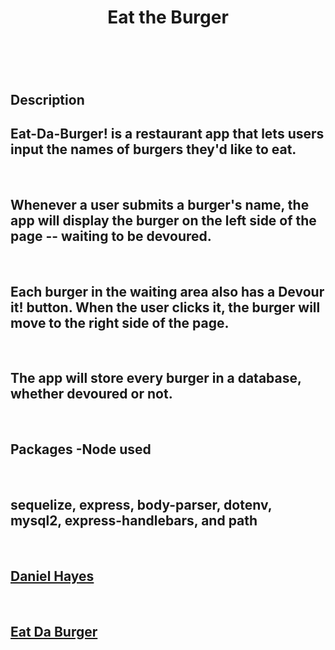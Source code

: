 <!DOCTYPE html>
<html lang="en">

<head>
    <meta charset="utf-8">
</head>

<body>

</body>
<header>
    <h1>Eat the Burger</h1>
</header>
<section>
    <br>
    <h1>Description</h1>
    <h2>Eat-Da-Burger! is a restaurant app that lets users input the names of burgers they'd like to eat.</h2>
    <br>
    <h2>Whenever a user submits a burger's name, the app will display the burger on the left side of the page -- waiting to be devoured.</h2>
    <br>
    <h2>Each burger in the waiting area also has a Devour it! button. When the user clicks it, the burger will move to the right side of the page.</h2>
    <br>
    <h2>The app will store every burger in a database, whether devoured or not.</h2>
    <br>
    <h1>Packages -Node used</h1>
    <br>
   <h2>sequelize, express, body-parser, dotenv, mysql2, express-handlebars, and path</h2>
    <br>
    <h2>
        <a href="https://github.com/danielhayespco">Daniel Hayes</a>
    </h2>
    <br>
    <h2>
        <a href="https://secret-reef-56254.herokuapp.com/">Eat Da Burger</a>
    </h2>
</section>